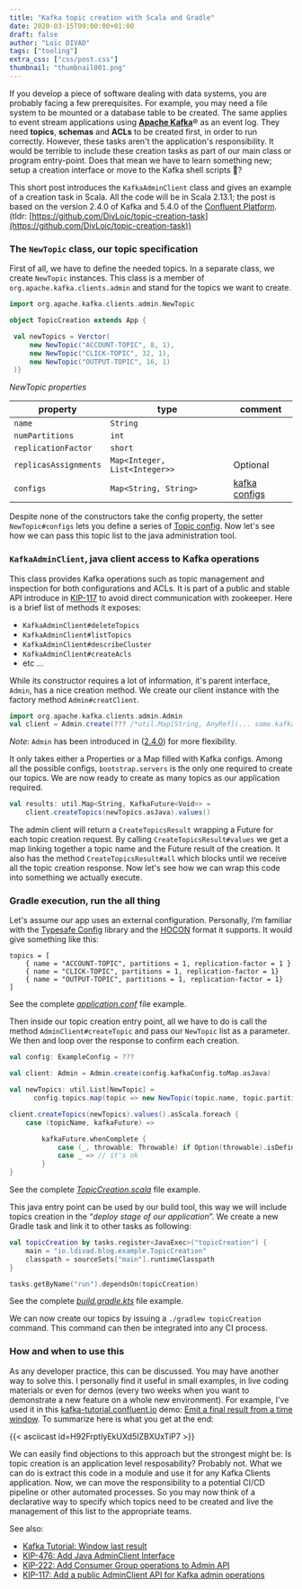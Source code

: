 ```yaml
---  
title: "Kafka topic creation with Scala and Gradle"  
date: 2020-03-15T09:00:00+01:00  
draft: false  
author: "Loïc DIVAD"  
tags: ["tooling"]
extra_css: ["css/post.css"]
thumbnail: "thumbnail001.png"
---  
```

If you develop a piece of software dealing with data systems, you are probably facing a few prerequisites. For example, you may need a file system to be mounted or a database table to be created. The same applies to event stream applications using [**Apache Kafka**](http://kafka.apache.org/)® as an event log. They need **topics**, **schemas** and **ACLs** to be created first, in order to run correctly. However, these tasks aren't the application's responsibility. It would be terrible to include these creation tasks as part of our main class or program entry-point. Does that mean we have to learn something new; setup a creation interface or move to the Kafka shell scripts 🤔?

This short post introduces the `KafkaAdminClient` class and gives an example of a creation task in Scala. All the code will be in Scala 2.13.1; the post is based on the version 2.4.0 of Kafka and 5.4.0 of the [Confluent Platform](https://www.confluent.io/product/confluent-platform/). (tldr: [https://github.com/DivLoic/topic-creation-task](https://github.com/DivLoic/topic-creation-task))

### The `NewTopic` class, our topic specification

First of all, we have to define the needed topics. In a separate class, we create `NewTopic` instances. This class is a member of `org.apache.kafka.clients.admin` and stand for the topics we want to create.

```scala
import org.apache.kafka.clients.admin.NewTopic

object TopicCreation extends App {  

 val newTopics = Verctor(
     new NewTopic("ACCOUNT-TOPIC", 8, 1),    
     new NewTopic("CLICK-TOPIC", 32, 1),   
     new NewTopic("OUTPUT-TOPIC", 16, 1)  
 )}
```

*NewTopic properties*  

| property 	                | type 	                        | comment	|
|---------------------------|-------------------------------|-----------|
| `name`                    |`String`                       |  |
| `numPartitions`           |`int`                          |  |
| `replicationFactor`       |`short`                        |  |
| `replicasAssignments` 	|`Map<Integer, List<Integer>>`	| Optional |
| `configs`                 |`Map<String, String>`          | [kafka configs](https://kafka.apache.org/documentation/#configuration) |


Despite none of the constructors take the config property, the setter `NewTopic#configs` lets you define a series of [Topic config](https://docs.confluent.io/current/installation/configuration/topic-configs.html). Now let's see how we can pass this topic list to the java administration tool.

### `KafkaAdminClient`, java client access to Kafka operations

This class provides Kafka operations such as topic management and inspection for both configurations and ACLs. It is part of a public and stable API introduce in [KIP-117](https://cwiki.apache.org/confluence/display/KAFKA/KIP-117%3A+Add+a+public+AdminClient+API+for+Kafka+admin+operations) to avoid direct communication with zookeeper. Here is a brief list of methods it exposes:

- `KafkaAdminClient#deleteTopics`
- `KafkaAdminClient#listTopics`
- `KafkaAdminClient#describeCluster`
- `KafkaAdminClient#createAcls`
- etc ...

While its constructor requires a lot of information, it's parent interface, `Admin`, has a nice creation method. We create our client instance with the factory method `Admin#creatClient`.

```scala
import org.apache.kafka.clients.admin.Admin
val client = Admin.create(??? /*util.Map[String, AnyRef](... some.kafka.config, value)*/)
```

*Note*: `Admin` has been introduced in ([2.4.0](https://issues.apache.org/jira/browse/KAFKA-8454)) for more flexibility.

It only takes either a Properties or a Map filled with Kafka configs. Among all the possible configs, `bootstrap.servers` is the only one required to create our topics. We are now ready to create as many topics as our application required. 

```scala
val results: util.Map<String, KafkaFuture<Void>> = 
    client.createTopics(newTopics.asJava).values()
```

The admin client will return a `CreateTopicsResult` wrapping a Future for each topic creation request. By calling `CreateTopicsResult#values` we get a map linking together a topic name and the Future result of the creation. It also has the method `CreateTopicsResult#all` which blocks until we receive all the topic creation response. Now let's see how we can wrap this code into something we actually execute.

### Gradle execution, run the all thing

Let's assume our app uses an external configuration. Personally, I’m familiar with the [Typesafe Config](https://github.com/lightbend/config) library and the [HOCON](https://en.wikipedia.org/wiki/HOCON) format it supports. It would give something like this:

```hocon
topics = [
    { name = "ACCOUNT-TOPIC", partitions = 1, replication-factor = 1 }
    { name = "CLICK-TOPIC", partitions = 1, replication-factor = 1}
    { name = "OUTPUT-TOPIC", partitions = 1, replication-factor = 1}
]
```

See the complete *[application.conf](https://github.com/DivLoic/topic-creation-task/blob/master/src/main/resources/application.conf)* file example.

Then inside our topic creation entry point, all we have to do is call the method `AdminClient#createTopic`  and pass our `NewTopic` list as a parameter. We then and loop over the response to confirm each creation.

```scala
val config: ExampleConfig = ???

val client: Admin = Admin.create(config.kafkaConfig.toMap.asJava)

val newTopics: util.List[NewTopic] = 
      config.topics.map(topic => new NewTopic(topic.name, topic.partitions, topic.replicationFactor)).asJava

client.createTopics(newTopics).values().asScala.foreach {
    case (topicName, kafkaFuture) =>

        kafkaFuture.whenComplete {
            case (_, throwable: Throwable) if Option(throwable).isDefined => // failure
            case _ => // it's ok
        }  
}
```

See the complete *[TopicCreation.scala](https://github.com/DivLoic/topic-creation-task/blob/master/src/main/scala/io/ldivad/blog/example/TopicCreation.scala)* file example.

This java entry point can be used by our build tool, this way we will include topics creation in the “*deploy stage of our application*”. We create a new Gradle task and link it to other tasks as following:

```kotlin
val topicCreation by tasks.register<JavaExec>("topicCreation") {
    main = "io.ldivad.blog.example.TopicCreation"
    classpath = sourceSets["main"].runtimeClasspath
}

tasks.getByName("run").dependsOn(topicCreation)
```

See the complete *[build.gradle.kts](https://github.com/DivLoic/topic-creation-task/blob/master/build.gradle.kts)* file example.

We can now create our topics by issuing a `./gradlew topicCreation` command. This command can then be integrated into any CI process.

### How and when to use this

As any developer practice, this can be discussed. You may have another way to solve this. I personally find it useful in small examples, in live coding materials or even for demos (every two weeks when you want to demonstrate a new feature on a whole new environment). For example, I've used it in this [kafka-tutorial.confluent.io](http://kafka-tutorial.confluent.io) demo: [Emit a final result from a time window](https://kafka-tutorials.confluent.io/window-final-result/kstreams.html). To summarize here is what you get at the end:   

{{< asciicast id=H92FrptIyEkUXd5IZBXUxTiP7 >}}

We can easily find objections to this approach but the strongest might be: Is topic creation is an application level resposability? Probably not. What we can do is extract this code in a module and use it for any Kafka Clients application. Now, we can move the responsibility to a potential CI/CD pipeline or other automated processes. So you may now think of a declarative way to specify which topics need to be created and live the management of this list to the appropriate teams.

See also:

- [Kafka Tutorial: Window last result](https://kafka-tutorials.confluent.io/window-final-result/kstreams.html)
- [KIP-476: Add Java AdminClient Interface](https://cwiki.apache.org/confluence/display/KAFKA/KIP-476%3A+Add+Java+AdminClient+Interface)
- [KIP-222: Add Consumer Group operations to Admin API](https://cwiki.apache.org/confluence/display/KAFKA/KIP-222+-+Add+Consumer+Group+operations+to+Admin+API)
- [KIP-117: Add a public AdminClient API for Kafka admin operations](https://cwiki.apache.org/confluence/display/KAFKA/KIP-117%3A+Add+a+public+AdminClient+API+for+Kafka+admin+operations)